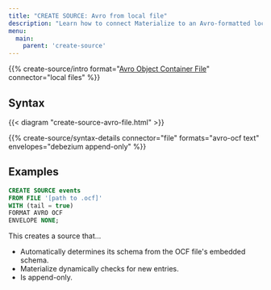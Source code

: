 ```yaml
---
title: "CREATE SOURCE: Avro from local file"
description: "Learn how to connect Materialize to an Avro-formatted local file"
menu:
  main:
    parent: 'create-source'
---
```


{{% create-source/intro format="[Avro Object Container File](https://avro.apache.org/docs/current/spec.html#Object+Container+Files)" connector="local files" %}}

## Syntax

{{< diagram "create-source-avro-file.html" >}}

{{% create-source/syntax-details connector="file" formats="avro-ocf text" envelopes="debezium append-only" %}}

## Examples

```sql
CREATE SOURCE events
FROM FILE '[path to .ocf]'
WITH (tail = true)
FORMAT AVRO OCF
ENVELOPE NONE;
```

This creates a source that...

- Automatically determines its schema from the OCF file's embedded schema.
- Materialize dynamically checks for new entries.
- Is append-only.

[Debezium]: http://debezium.io

